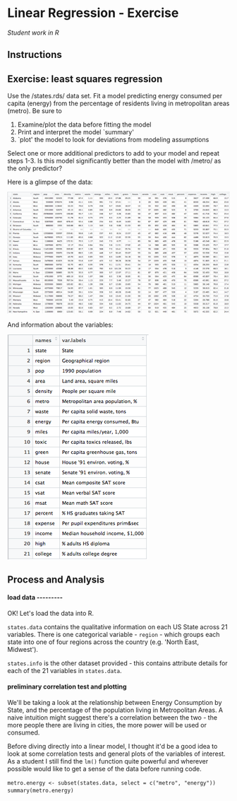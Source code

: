 # Linear Regression - Exercise

_Student work in R_

## Instructions

## Exercise: least squares regression

Use the /states.rds/ data set. Fit a model predicting energy consumed per capita (energy) from the percentage of residents living in metropolitan areas (metro). Be sure to

1. Examine/plot the data before fitting the model
2. Print and interpret the model `summary'
3. `plot' the model to look for deviations from modeling assumptions

Select one or more additional predictors to add to your model and repeat steps 1-3. Is this model significantly better than the model with /metro/ as the only predictor?

Here is a glimpse of the data:

![sampledata01](plots/sampledata01.png)

And information about the variables:

![attributes](plots/sampledata02.png)

## Process and Analysis

#### load data ---------
OK! Let's load the data into R. 

`states.data` contains the qualitative information on each US State across 21 variables. There is one categorical variable - `region` - which groups each state into one of four regions across the country (e.g. 'North East, Midwest'). 

`states.info` is the other dataset provided - this contains attribute details for each of the 21 variables in `states.data`. 

#### preliminary correlation test and plotting

We'll be taking a look at the relationship between Energy Consumption by State, and the percentage of the population living in Metropolitan Areas. A naive intuition might suggest there's a correlation between the two - the more people there are living in cities, the more power will be used or consumed. 

Before diving directly into a linear model, I thought it'd be a good idea to look at some correlation tests and general plots of the variables of interest. As a student I still find the `lm()` function quite powerful and wherever possible would like to get a sense of the data before running code. 

`metro.energy <- subset(states.data, select = c("metro", "energy"))`
`summary(metro.energy)`




